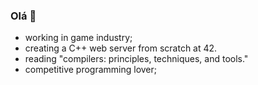 ### Olá 👋

- working in game industry;
- creating a C++ web server from scratch at 42.
- reading "compilers: principles, techniques, and tools."
- competitive programming lover;
